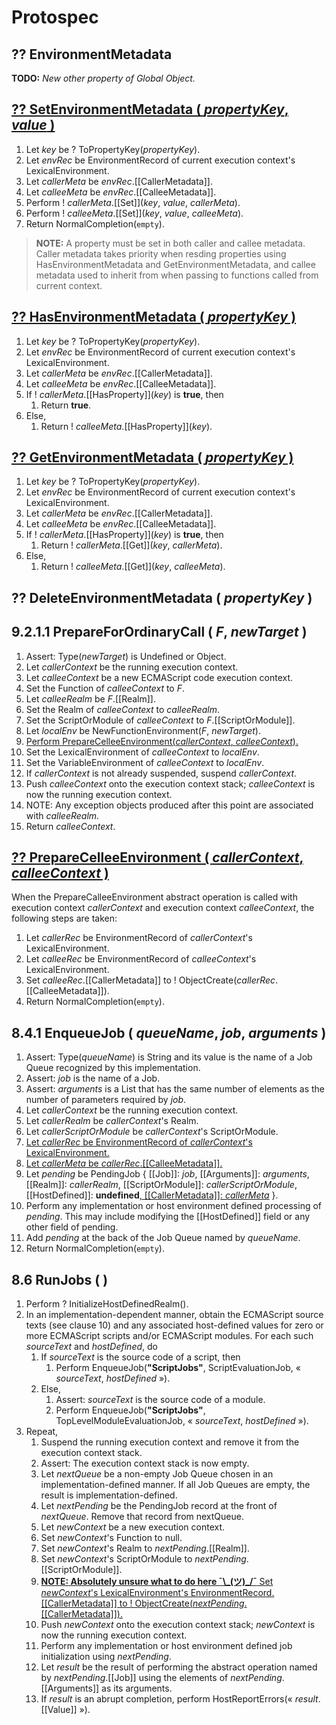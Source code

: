 # Protospec

## ?? EnvironmentMetadata

**TODO:** _New other property of Global Object._

## <ins>?? SetEnvironmentMetadata ( _propertyKey_, _value_ )</ins>

1. Let _key_ be ? ToPropertyKey(_propertyKey_).
2. Let _envRec_ be EnvironmentRecord of current execution context's
   LexicalEnvironment.
3. Let _callerMeta_ be _envRec_.\[\[CallerMetadata]].
4. Let _calleeMeta_ be _envRec_.\[\[CalleeMetadata]].
5. Perform ! _callerMeta_.\[\[Set]](_key_, _value_, _callerMeta_).
6. Perform ! _calleeMeta_.\[\[Set]](_key_, _value_, _calleeMeta_).
7. Return NormalCompletion(`empty`).

> **NOTE:** A property must be set in both caller and callee metadata. Caller
> metadata takes priority when resding properties using HasEnvironmentMetadata
> and GetEnvironmentMetadata, and callee metadata used to inherit from when
> passing to functions called from current context.

## <ins>?? HasEnvironmentMetadata ( _propertyKey_ )</ins>

1. Let _key_ be ? ToPropertyKey(_propertyKey_).
2. Let _envRec_ be EnvironmentRecord of current execution context's
   LexicalEnvironment.
3. Let _callerMeta_ be _envRec_.\[\[CallerMetadata]].
4. Let _calleeMeta_ be _envRec_.\[\[CalleeMetadata]].
5. If ! _callerMeta_.\[\[HasProperty]](_key_) is **true**, then
    1. Return **true**.
6. Else,
    1. Return ! _calleeMeta_.\[\[HasProperty]](_key_).

## <ins>?? GetEnvironmentMetadata ( _propertyKey_ )</ins>

1. Let _key_ be ? ToPropertyKey(_propertyKey_).
2. Let _envRec_ be EnvironmentRecord of current execution context's
   LexicalEnvironment.
3. Let _callerMeta_ be _envRec_.\[\[CallerMetadata]].
4. Let _calleeMeta_ be _envRec_.\[\[CalleeMetadata]].
5. If ! _callerMeta_.\[\[HasProperty]](_key_) is **true**, then
    1. Return ! _callerMeta_.\[\[Get]](_key_, _callerMeta_).
6. Else,
    1. Return ! _calleeMeta_.\[\[Get]](_key_, _calleeMeta_).

## ?? DeleteEnvironmentMetadata ( _propertyKey_ )

## 9.2.1.1 PrepareForOrdinaryCall ( _F_, _newTarget_ )

1.  Assert: Type(_newTarget_) is Undefined or Object.
2.  Let _callerContext_ be the running execution context.
3.  Let _calleeContext_ be a new ECMAScript code execution context.
4.  Set the Function of _calleeContext_ to _F_.
5.  Let _calleeRealm_ be _F_.\[\[Realm]].
6.  Set the Realm of _calleeContext_ to _calleeRealm_.
7.  Set the ScriptOrModule of _calleeContext_ to _F_.\[\[ScriptOrModule]].
8.  Let _localEnv_ be NewFunctionEnvironment(_F_, _newTarget_).
9.  <ins>Perform PrepareCelleeEnvironment(_callerContext_,
    _calleeContext_).</ins>
10. Set the LexicalEnvironment of _calleeContext_ to _localEnv_.
11. Set the VariableEnvironment of _calleeContext_ to _localEnv_.
12. If _callerContext_ is not already suspended, suspend _callerContext_.
13. Push _calleeContext_ onto the execution context stack; _calleeContext_ is
    now the running execution context.
14. NOTE: Any exception objects produced after this point are associated with
    _calleeRealm_.
15. Return _calleeContext_.

## <ins>?? PrepareCelleeEnvironment ( _callerContext_, _calleeContext_ )</ins>

When the PrepareCalleeEnvironment abstract operation is called with execution
context _callerContext_ and execution context _calleeContext_, the following
steps are taken:

1. Let _callerRec_ be EnvironmentRecord of _callerContext_'s LexicalEnvironment.
2. Let _calleeRec_ be EnvironmentRecord of _calleeContext_'s LexicalEnvironment.
3. Set _calleeRec_.\[\[CallerMetadata]] to !
   ObjectCreate(_callerRec_.\[\[CalleeMetadata]]).
4. Return NormalCompletion(`empty`).

## 8.4.1 EnqueueJob ( _queueName_, _job_, _arguments_ )

1.  Assert: Type(_queueName_) is String and its value is the name of a Job Queue
    recognized by this implementation.
2.  Assert: _job_ is the name of a Job.
3.  Assert: _arguments_ is a List that has the same number of elements as the
    number of parameters required by _job_.
4.  Let _callerContext_ be the running execution context.
5.  Let _callerRealm_ be _callerContext_'s Realm.
6.  Let _callerScriptOrModule_ be _callerContext_'s ScriptOrModule.
7.  <ins>Let _callerRec_ be EnvironmentRecord of _callerContext_'s
    LexicalEnvironment.</ins>
8.  <ins>Let _callerMeta_ be _callerRec_.\[\[CalleeMetadata]].</ins>
9.  Let _pending_ be PendingJob { \[\[Job]]: _job_, \[\[Arguments]]:
    _arguments_, \[\[Realm]]: _callerRealm_, \[\[ScriptOrModule]]:
    _callerScriptOrModule_, \[\[HostDefined]]: **undefined**<ins>,
    \[\[CallerMetadata]]: _callerMeta_</ins> }.
10. Perform any implementation or host environment defined processing of
    _pending_. This may include modifying the \[\[HostDefined]] field or any
    other field of pending.
11. Add _pending_ at the back of the Job Queue named by _queueName_.
12. Return NormalCompletion(`empty`).

## 8.6 RunJobs ( )

1. Perform ? InitializeHostDefinedRealm().
2. In an implementation-dependent manner, obtain the ECMAScript source texts
   (see clause 10) and any associated host-defined values for zero or more
   ECMAScript scripts and/or ECMAScript modules. For each such _sourceText_ and
   _hostDefined_, do
    1. If _sourceText_ is the source code of a script, then
        1. Perform EnqueueJob(**"ScriptJobs"**, ScriptEvaluationJob, «
           _sourceText_, _hostDefined_ »).
    2. Else,
        1. Assert: _sourceText_ is the source code of a module.
        2. Perform EnqueueJob(**"ScriptJobs"**, TopLevelModuleEvaluationJob, «
           _sourceText_, _hostDefined_ »).
3. Repeat,
    1. Suspend the running execution context and remove it from the execution
       context stack.
    2. Assert: The execution context stack is now empty.
    3. Let _nextQueue_ be a non-empty Job Queue chosen in an
       implementation-defined manner. If all Job Queues are empty, the result is
       implementation-defined.
    4. Let _nextPending_ be the PendingJob record at the front of _nextQueue_.
       Remove that record from nextQueue.
    5. Let _newContext_ be a new execution context.
    6. Set _newContext_'s Function to null.
    7. Set _newContext_'s Realm to _nextPending_.\[\[Realm]].
    8. Set _newContext_'s ScriptOrModule to _nextPending_.\[\[ScriptOrModule]].
    9. <ins>**NOTE: Absolutely unsure what to do here ¯\\\_(ツ)\_/¯** Set
       _newContext_'s LexicalEnvironment's
       EnvironmentRecord.\[\[CallerMetadata]] to !
       ObjectCreate(_nextPending_.\[\[CallerMetadata]]).</ins>
    10. Push _newContext_ onto the execution context stack; _newContext_ is now
        the running execution context.
    11. Perform any implementation or host environment defined job
        initialization using _nextPending_.
    12. Let _result_ be the result of performing the abstract operation named by
        _nextPending_.\[\[Job]] using the elements of
        _nextPending_.\[\[Arguments]] as its arguments.
    13. If _result_ is an abrupt completion, perform HostReportErrors(«
        _result_.\[\[Value]] »).
